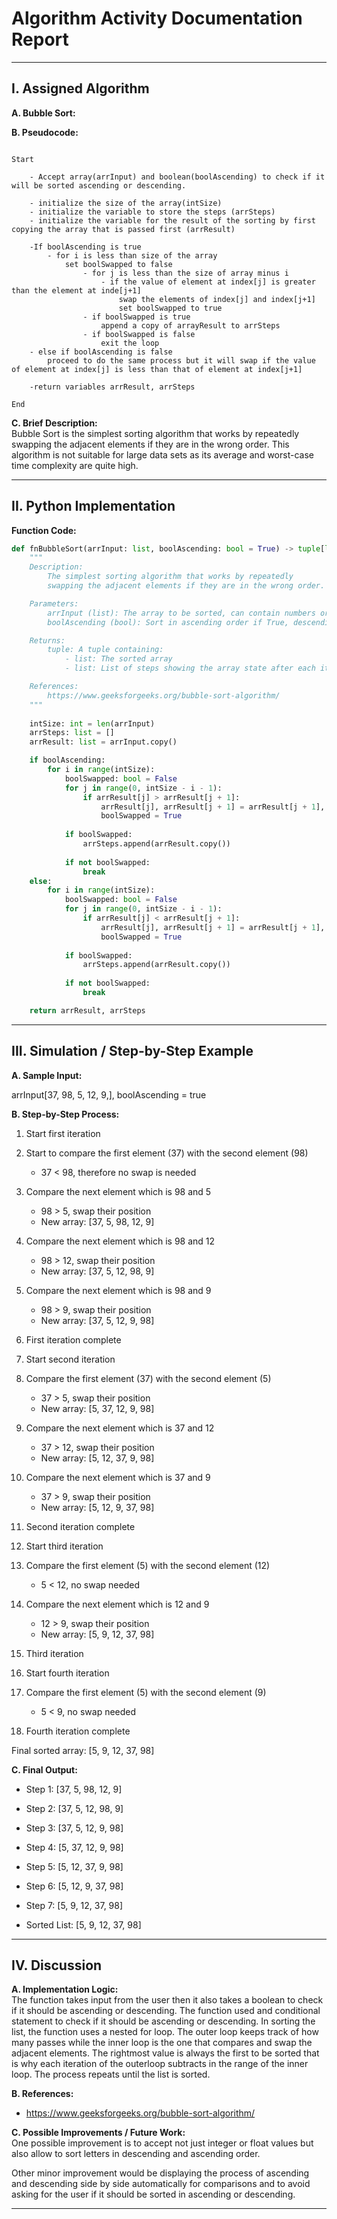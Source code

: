 # Algorithm Activity Documentation Report

---

## I. Assigned Algorithm

**A. Bubble Sort:**  


**B. Pseudocode:**  
```plaintext

Start

    - Accept array(arrInput) and boolean(boolAscending) to check if it will be sorted ascending or descending.

    - initialize the size of the array(intSize)
    - initialize the variable to store the steps (arrSteps)
    - initialize the variable for the result of the sorting by first copying the array that is passed first (arrResult)

    -If boolAscending is true
        - for i is less than size of the array
            set boolSwapped to false
                - for j is less than the size of array minus i
                    - if the value of element at index[j] is greater than the element at inde[j+1]
                        swap the elements of index[j] and index[j+1]
                        set boolSwapped to true
                - if boolSwapped is true
                    append a copy of arrayResult to arrSteps
                - if boolSwapped is false
                    exit the loop
    - else if boolAscending is false
        proceed to do the same process but it will swap if the value of element at index[j] is less than that of element at index[j+1]

    -return variables arrResult, arrSteps

End

```

**C. Brief Description:**  
Bubble Sort is the simplest sorting algorithm that works by repeatedly swapping the adjacent elements if they are in the wrong order. This algorithm is not suitable for large data sets as its average and worst-case time complexity are quite high. 

---

## II. Python Implementation

**Function Code:**  
```python
def fnBubbleSort(arrInput: list, boolAscending: bool = True) -> tuple[list, list]:
    """
    Description:
        The simplest sorting algorithm that works by repeatedly 
        swapping the adjacent elements if they are in the wrong order.

    Parameters:
        arrInput (list): The array to be sorted, can contain numbers or strings
        boolAscending (bool): Sort in ascending order if True, descending if False

    Returns: 
        tuple: A tuple containing:
            - list: The sorted array
            - list: List of steps showing the array state after each iteration

    References:
        https://www.geeksforgeeks.org/bubble-sort-algorithm/
    """
    
    intSize: int = len(arrInput)
    arrSteps: list = []
    arrResult: list = arrInput.copy()

    if boolAscending:
        for i in range(intSize):
            boolSwapped: bool = False
            for j in range(0, intSize - i - 1):
                if arrResult[j] > arrResult[j + 1]:
                    arrResult[j], arrResult[j + 1] = arrResult[j + 1], arrResult[j]
                    boolSwapped = True
            
            if boolSwapped:
                arrSteps.append(arrResult.copy())
            
            if not boolSwapped:
                break
    else:
        for i in range(intSize):
            boolSwapped: bool = False
            for j in range(0, intSize - i - 1):
                if arrResult[j] < arrResult[j + 1]:
                    arrResult[j], arrResult[j + 1] = arrResult[j + 1], arrResult[j]
                    boolSwapped = True
            
            if boolSwapped:
                arrSteps.append(arrResult.copy())
            
            if not boolSwapped:
                break

    return arrResult, arrSteps
```
---

## III. Simulation / Step-by-Step Example

**A. Sample Input:**  

arrInput[37, 98, 5, 12, 9,], boolAscending = true

**B. Step-by-Step Process:**  

1. Start first iteration

2. Start to compare the first element (37) with the second element (98)
    - 37 < 98, therefore no swap is needed

3. Compare the next element which is 98 and 5
    - 98 > 5, swap their position
    - New array: [37, 5, 98, 12, 9]

4. Compare the next element which is 98 and 12
    - 98 > 12, swap their position
    - New array: [37, 5, 12, 98, 9]

5. Compare the next element which is 98 and 9
    - 98 > 9, swap their position
    - New array: [37, 5, 12, 9, 98]

6. First iteration complete

7. Start second iteration

8. Compare the first element (37) with the second element (5)
    - 37 > 5, swap their position
    - New array: [5, 37, 12, 9, 98]

9. Compare the next element which is 37 and 12
    - 37 > 12, swap their position
    - New array: [5, 12, 37, 9, 98]

10. Compare the next element which is 37 and 9
    - 37 > 9, swap their position
    - New array: [5, 12, 9, 37, 98]

11. Second iteration complete

12. Start third iteration

13. Compare the first element (5) with the second element (12)
    - 5 < 12, no swap needed

14. Compare the next element which is 12 and 9
    - 12 > 9, swap their position
    - New array: [5, 9, 12, 37, 98]

15. Third iteration

16. Start fourth iteration

17. Compare the first element (5) with the second element (9)
    - 5 < 9, no swap needed

18. Fourth iteration complete

Final sorted array: [5, 9, 12, 37, 98]

**C. Final Output:**  

- Step 1: [37, 5, 98, 12, 9]
- Step 2: [37, 5, 12, 98, 9]
- Step 3: [37, 5, 12, 9, 98]
- Step 4: [5, 37, 12, 9, 98]
- Step 5: [5, 12, 37, 9, 98]
- Step 6: [5, 12, 9, 37, 98]
- Step 7: [5, 9, 12, 37, 98]

- Sorted List: [5, 9, 12, 37, 98]

---

## IV. Discussion

**A. Implementation Logic:**  
The function takes input from the user then it also takes a boolean to check if it should be ascending or descending. The function used and conditional statement to check if it should be ascending or descending. In sorting the list, the function uses a nested for loop. The outer loop keeps track of how many passes while the inner loop is the one that compares and swap the adjacent elements. The rightmost value is always the first to be sorted that is why each iteration of the outerloop subtracts in the range of the inner loop. The process repeats until the list is sorted.

**B. References:**  
- https://www.geeksforgeeks.org/bubble-sort-algorithm/

**C. Possible Improvements / Future Work:**  
One possible improvement is to accept not just integer or float values but also allow to sort letters in descending and ascending order.

Other minor improvement would be displaying the process of ascending and descending side by side automatically for comparisons and to avoid asking for the user if it should be sorted in ascending or descending. 

---